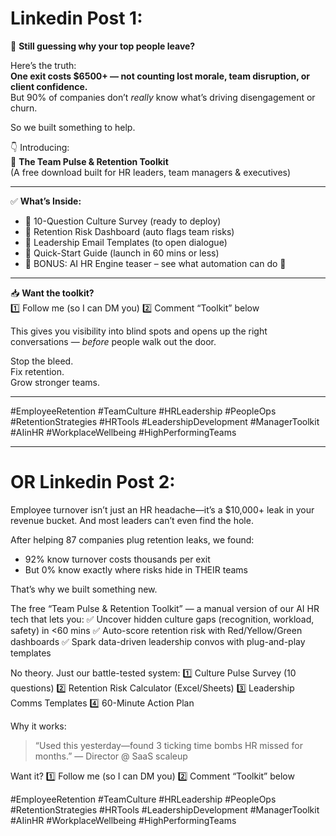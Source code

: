 # Linkedin Post 1:


🚨 **Still guessing why your top people leave?**

Here’s the truth:  
**One exit costs $6500+ — not counting lost morale, team disruption, or client confidence.**  
But 90% of companies don’t *really* know what’s driving disengagement or churn.

So we built something to help.

👇 Introducing:  
🎯 **The Team Pulse & Retention Toolkit**  
(A free download built for HR leaders, team managers & executives)

---

✅ **What’s Inside:**
- 🔹 10-Question Culture Survey (ready to deploy)  
- 🔹 Retention Risk Dashboard (auto flags team risks)  
- 🔹 Leadership Email Templates (to open dialogue)  
- 🔹 Quick-Start Guide (launch in 60 mins or less)  
- 🔹 BONUS: AI HR Engine teaser – see what automation can do 👀

---

📥 **Want the toolkit?**  
1️⃣ Follow me (so I can DM you)
2️⃣ Comment “Toolkit” below

This gives you visibility into blind spots and opens up the right conversations — *before* people walk out the door.

Stop the bleed.  
Fix retention.  
Grow stronger teams.

---

#EmployeeRetention #TeamCulture #HRLeadership #PeopleOps #RetentionStrategies #HRTools #LeadershipDevelopment #ManagerToolkit #AIinHR #WorkplaceWellbeing #HighPerformingTeams

---
# OR Linkedin Post 2:
Employee turnover isn’t just an HR headache—it’s a $10,000+ leak in your revenue bucket. And most leaders can’t even find the hole.

After helping 87 companies plug retention leaks, we found:
- 92% know turnover costs thousands per exit
- But 0% know exactly where risks hide in THEIR teams

That’s why we built something new.

The free “Team Pulse & Retention Toolkit” — a manual version of our AI HR tech that lets you:
✅ Uncover hidden culture gaps (recognition, workload, safety) in <60 mins
✅ Auto-score retention risk with Red/Yellow/Green dashboards
✅ Spark data-driven leadership convos with plug-and-play templates

No theory. Just our battle-tested system:
1️⃣ Culture Pulse Survey (10 questions)
2️⃣ Retention Risk Calculator (Excel/Sheets)
3️⃣ Leadership Comms Templates
4️⃣ 60-Minute Action Plan

Why it works:
> “Used this yesterday—found 3 ticking time bombs HR missed for months.”
> — Director @ SaaS scaleup

Want it?
1️⃣ Follow me (so I can DM you)
2️⃣ Comment “Toolkit” below


#EmployeeRetention #TeamCulture #HRLeadership #PeopleOps #RetentionStrategies #HRTools #LeadershipDevelopment #ManagerToolkit #AIinHR #WorkplaceWellbeing #HighPerformingTeams
